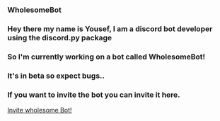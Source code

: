 ### WholesomeBot

### Hey there my name is Yousef, I am a discord bot developer using the discord.py package

### So I'm currently working on a bot called WholesomeBot!
### It's in beta so expect bugs..

### If you want to invite the bot you can invite it here.

[Invite wholesome Bot!](https://discord.com/oauth2/authorize?client_id=767080666328072233&scope=bot&permissions=470281470)

<!--
**QweLZ/qwelz** is a ✨ _special_ ✨ repository because its `README.md` (this file) appears on your GitHub profile.

Here are some ideas to get you started:

- 🔭 I’m currently working on ...
- 🌱 I’m currently learning ...
- 👯 I’m looking to collaborate on ...
- 🤔 I’m looking for help with ...
- 💬 Ask me about ...
- 📫 How to reach me: ...
- 😄 Pronouns: ...
- ⚡ Fun fact: ...
-->
